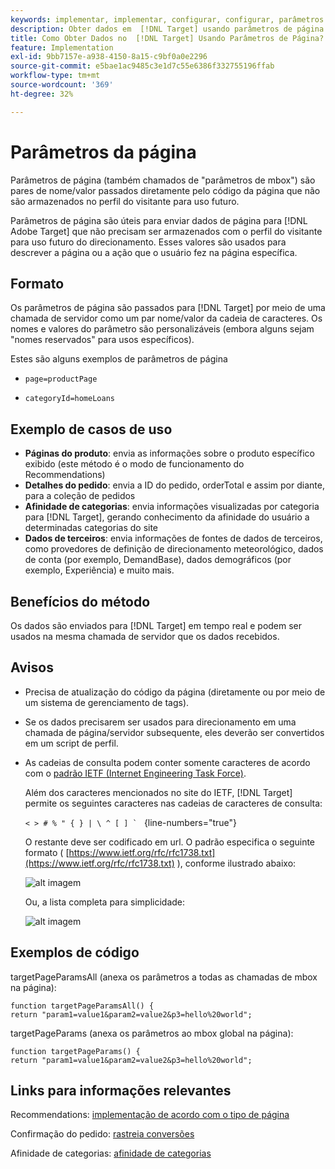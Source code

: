 ```yaml
---
keywords: implementar, implementar, configurar, configurar, parâmetros de página
description: Obter dados em  [!DNL Target] usando parâmetros de página.
title: Como Obter Dados no  [!DNL Target] Usando Parâmetros de Página?
feature: Implementation
exl-id: 9bb7157e-a938-4150-8a15-c9bf0a0e2296
source-git-commit: e5bae1ac9485c3e1d7c55e6386f332755196ffab
workflow-type: tm+mt
source-wordcount: '369'
ht-degree: 32%

---
```


# Parâmetros da página

Parâmetros de página (também chamados de &quot;parâmetros de mbox&quot;) são pares de nome/valor passados diretamente pelo código da página que não são armazenados no perfil do visitante para uso futuro.

Parâmetros de página são úteis para enviar dados de página para [!DNL Adobe Target] que não precisam ser armazenados com o perfil do visitante para uso futuro do direcionamento. Esses valores são usados para descrever a página ou a ação que o usuário fez na página específica.

## Formato

Os parâmetros de página são passados para [!DNL Target] por meio de uma chamada de servidor como um par nome/valor da cadeia de caracteres. Os nomes e valores do parâmetro são personalizáveis (embora alguns sejam &quot;nomes reservados&quot; para usos específicos).

Estes são alguns exemplos de parâmetros de página

* `page=productPage`

* `categoryId=homeLoans`

## Exemplo de casos de uso

* **Páginas do produto**: envia as informações sobre o produto específico exibido (este método é o modo de funcionamento do Recommendations)
* **Detalhes do pedido**: envia a ID do pedido, orderTotal e assim por diante, para a coleção de pedidos
* **Afinidade de categorias**: envia informações visualizadas por categoria para [!DNL Target], gerando conhecimento da afinidade do usuário a determinadas categorias do site
* **Dados de terceiros**: envia informações de fontes de dados de terceiros, como provedores de definição de direcionamento meteorológico, dados de conta (por exemplo, DemandBase), dados demográficos (por exemplo, Experiência) e muito mais.

## Benefícios do método

Os dados são enviados para [!DNL Target] em tempo real e podem ser usados na mesma chamada de servidor que os dados recebidos.

## Avisos

* Precisa de atualização do código da página (diretamente ou por meio de um sistema de gerenciamento de tags).
* Se os dados precisarem ser usados para direcionamento em uma chamada de página/servidor subsequente, eles deverão ser convertidos em um script de perfil.
* As cadeias de consulta podem conter somente caracteres de acordo com o [padrão IETF (Internet Engineering Task Force)](https://www.ietf.org/rfc/rfc3986.txt).

  Além dos caracteres mencionados no site do IETF, [!DNL Target] permite os seguintes caracteres nas cadeias de caracteres de consulta:

  ```< > # % " { } | \ ^ [ ] ` ``` {line-numbers=&quot;true&quot;}

  O restante deve ser codificado em url. O padrão especifica o seguinte formato ( [https://www.ietf.org/rfc/rfc1738.txt](https://www.ietf.org/rfc/rfc1738.txt) ), conforme ilustrado abaixo:

  ![alt imagem](assets/ietf1.png)

  Ou, a lista completa para simplicidade:

  ![alt imagem](assets/ietf2.png)

## Exemplos de código

targetPageParamsAll (anexa os parâmetros a todas as chamadas de mbox na página):

`function targetPageParamsAll() { return "param1=value1&param2=value2&p3=hello%20world";`

targetPageParams (anexa os parâmetros ao mbox global na página):

`function targetPageParams() { return "param1=value1&param2=value2&p3=hello%20world";`

## Links para informações relevantes

Recommendations: [implementação de acordo com o tipo de página](https://experienceleague.adobe.com/docs/target/using/recommendations/plan-implement.html?lang=pt-BR)

Confirmação do pedido: [rastreia conversões](../../implement/client-side/atjs/how-to-deployatjs/implement-target-without-a-tag-manager.md#track-conversions)

Afinidade de categorias: [afinidade de categorias](https://experienceleague.adobe.com/docs/target/using/audiences/visitor-profiles/category-affinity.html?lang=pt-BR)
